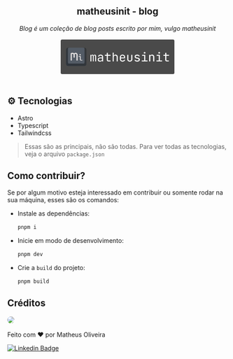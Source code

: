 <!-- # Blog - matheusinit -->
<h2 align="center">matheusinit - blog</h2>
<p align="center">
  <i>Blog é um coleção de blog posts escrito por mim, vulgo matheusinit</i>
  <br/><br/>
  <img width="260" alt="matheusinit" src="./.github/readme/logo.svg"/>
  <br/><br/>
</p>

## ⚙️ Tecnologias

 - Astro
 - Typescript
 - Tailwindcss

> Essas são as principais, não são todas. Para ver todas as tecnologias, veja o arquivo `package.json`

## Como contribuir?

Se por algum motivo esteja interessado em contribuir ou somente rodar na sua máquina, esses são os comandos:

+ Instale as dependências:

  ```bash
  pnpm i
  ```

+ Inicie em modo de desenvolvimento:

  ```bash
  pnpm dev
  ```

+ Crie a `build` do projeto:

  ```bash
  pnpm build
  ```

## Créditos

<img style="border-radius: 50%;" src="https://avatars.githubusercontent.com/u/68296035?v=4" width="100px" />

Feito com :heart: por Matheus Oliveira

[![Linkedin Badge](https://img.shields.io/badge/-Matheus-blue?style=for-the-badge&logo=Linkedin&logoColor=white&link=https://www.linkedin.com/in/matheus-silva13/)](https://www.linkedin.com/in/matheus-silva13/)
